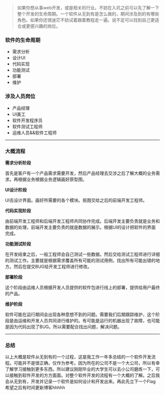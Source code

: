 > 如果你想从事web开发，或是相关的行业。不妨在入坑之前可以先了解一下整个开发的生命周期。一个软件从无到有是怎么做的，期间涉及到的有哪些角色。如果你还很迷茫不妨试着跟着教程走一遍。说不定可以找到自己更适合或更感兴趣的岗位。

### 软件的生命周期

- 需求分析
- 设计UI
- 代码实现
- 功能测试
- 部署
- 维护

### 涉及人员岗位

- 产品经理
- UI美工
- 软件开发程序员
- 软件测试工程师
- 运维人员&&软件工程师

---

### 大概流程

**需求分析阶段**

首先是客户有一个产品需求需要开发，然后产品经理去交涉之后了解大概的业务需求。再根据业务根据业务逻辑画好原型图。

**UI设计阶段**

UI去设计界面。画好所需要的各个模块。抠图交给之后的前端开发工程师。

**代码实现阶段**

由前端开发工程师和后端开发工程师共同协作完成。后端开发主要负责就是业务和数据的处理，前端开发主要负责的就是数据的展示。根据UI的设计把软件的界面完成。

**功能测试阶段**

在开发结束之后，一般工程师会自己测试一些数据。然后交给测试工程师进行详细的测试工作。主要就是根据需求覆盖所有可能的测试用例，找出所有可能出错的地方。然后在提交BUG给开发工程师进行修改。

**部署阶段**

这个阶段由运维人员根据开发人员提供的软件包进行线上的部署，提供给用户最终的产品。

**维护阶段**

软件可能在运行期间会出现各种意想不到的问题。需要我们后期跟踪维护，这个阶段是由运维和开发人员共同进行维护的。有可能是运行的机器出现了故障，也可能是因为代码出现了BUG。所以需要配合找出问题，解决问题。

---

### 总结

以上大概是软件从无到有的一个过程，这是我工作一年多总结的一个软件开发流程。可能并不是很正确，仅作为参考。因为所在的公司不是一个大公司，所以有幸了解学习接触到更多东西。所以建议刚刚毕业的大学生可以去小公司磨炼一下，可以接触到软件开发的方方面面。对整个软件开发的流程有一个大概的了解。之后我会从无到有，开发并记录一个软件是如何设计和开发出来。再此先立下一个Flag希望之后有时间更新博客hhhhh
